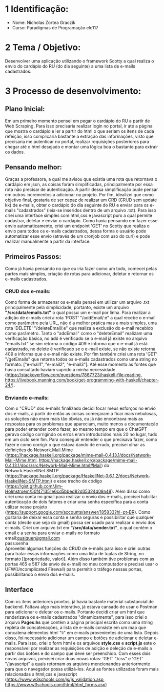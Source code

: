# 1 Identificação:
- Nome: Nicholas Zortea Graczik
- Curso: Paradigmas de Programação elc117

# 2 Tema / Objetivo:
Desenvolver uma aplicação utilizando o framework Scotty a qual realiza o envio do cardápio do RU (do dia seguinte) a uma lista de e-mails cadastrados.

# 3 Processo de desenvolvimento:
## Plano Inicial:
Em um primeiro momento pensei em pegar o cardápio do RU a partir de Web Scraping. Para isso precisaria realizar login no portal, ir até a página que mostra o cardápio e ler a partir do html o que seriam os itens de cada refeição, isso complicaria bastante a extração das informações, visto que precisaria me autenticar no portal, realizar requisições posteriores para chegar até o html desejado e montar uma lógica boa o bastante para extrair os dados. 

## Pensando melhor:
Graças a professora, a qual me avisou que existia uma rota que retornava o cardápio em json, as coisas foram simplificadas, principalmente por essa rota não precisar de autenticação. A partir dessa simplificação pude pensar em outros incrementos a adicionar no projeto. Por fim, idealizei que como objetivo final, gostaria de ser capaz de realizar um CRD (CRUD sem update kk) de e-mails, obter o cardápio do dia seguinte do RU e enviar para os e-mails "cadastrados" (leia-se inseridos dentro de um arquivo .txt). Para isso criei uma interface simples com html,css e javascript puro a qual permite cadastrar, deletar e enviar o cardápio. Como havia pensando em fazer esse envio automaticamente, criei um endpoint 'GET' no Scotty que realiza o envio para todos os e-mails cadastrados, dessa forma o usuário pode automatizar esse envio (através de um cronjob com uso do curl) e pode realizar manualmente a partir da interface.

## Primeiros Passos:
Como já havia pensando no que eu iria fazer como um todo, comecei pelas partes mais simples, criação de rotas para adicionar, deletar e retornar os e-mails cadastrados.

### CRUD dos e-mails:
Como forma de armazenar os e-mails pensei em utilizar um arquivo .txt principalmente pela simplicidade, portanto, existe um arquivo **"/src/data/emails.txt"** o qual possui um e-mail por linha. Para realizar a adição de e-mails criei a rota 'POST' "/addEmail/:e" a qual recebe o e-mail como parâmetro pela URL, não é a melhor prática mas a mais simples, uma rota 'DELETE' "/deleteEmail/:e" que realiza a exclusão do e-mail recebido como parâmetro. Tanto o "addEmail" como o "deleteEmail" realizam uma verificação básica, no add é verificado se o e-mail já existe no arquivo "emails.txt" se sim retorna o código 409 e informa que o e-mail já está cadastrado, no delete é verificado se o e-mail existe, se não existe retorna 409 e informa que o e-mail não existe. Por fim também criei uma rota 'GET' "/getEmails" que retorna todos os e-mails cadastrados como uma string no formato: ["e-mail1", "e-mail2", "e-mail3"]. Até esse momento as fontes que havia consultado haviam suprido a minha necessidade (https://stackoverflow.com/questions/7867723/haskell-file-reading, https://livebook.manning.com/book/get-programming-with-haskell/chapter-24/).

### Enviando e-mails:
Com o "CRUD" dos e-mails finalizado decidi focar meus esforços no envio dos e-mails, a partir de então as coisas começaram a ficar mais nebulosas, as soluções não eram mais tão óbvias, eu já não encontrava mais as respostas para os problemas que apareciam, muito menos a documentação para poder entender como fazer, ao mesmo tempo em que o ChatGPT gerava código corrigindo os erros eram introduzidos mais 20 no lugar, tudo em um ciclo sem fim. Para conseguir entender o que precisava fazer, como fazer e como corrigir o que estava dando de errado, precisei olhar as definições do Network.Mail.Mime (https://hackage.haskell.org/package/mime-mail-0.4.13.1/docs/Network-Mail-Mime.html, https://hackage.haskell.org/package/mime-mail-0.4.13.1/docs/src/Network-Mail-Mime.html#Mail) do Network.HaskellNet.SMTP (https://hackage.haskell.org/package/HaskellNet-0.6.1.2/docs/Network-HaskellNet-SMTP.html) e esse trecho de código (https://gist.github.com/Jim-Holmstroem/50f471351e6cd5bbed82d35324d09a48). Além disso como criei uma conta no gmail para realizar o envio dos e-mails, precisei habilitar autenticação de dois fatores e criar uma senha específica para a conta utilizar nesse projeto (https://support.google.com/accounts/answer/185833?hl=pt-BR). Como gostaria de deixar essa conta e senha seguras e possibilitar que qualquer conta (desde que seja do gmail) possa ser usado para realizar o envio dos e-mails. Criei um arquivo txt em **"/src/data/sender.txt"**, o qual contém o email e a senha para enviar e-mails no formato <br/>
email:qualquer@gmail.com<br/>
pass:senha<br/>
Aproveitei algumas funções do CRUD de e-mails para isso e criei outras para tratar essas informações como uma lista de tuplas de String, no formato [(propriedade, valor)]. Além disso também tive problemas com as portas 465 e 587 (de envio de e-mail) no meu computador e precisei usar o UFW(Uncomplicated Firewall) para permitir o tráfego nessas portas, possibilitando o envio dos e-mails.

## Interface
Com os itens anteriores prontos, já havia bastante material substancial de backend. Faltava algo mais interativo, já estava cansado de usar o Postman para adicionar e deletar os e-mails. Portanto decidi criar um html que renderizava os e-mails cadastrados "dinamicamente", para isso criei o arquivo **Pages.hs** que contém a página principal escrita como uma string repleta de concatenações, a lista de e-mails consiste em um map que concatena elementos html "li" em e-mails provenientes de uma lista. Depois disso, foi necessário adicionar um campo e botões de adicionar e deletar e-mails. Para isso, criei o form html e os arquivos **style.css** e **script.js** este o responsável por realizar as requisições de adição e deleção de e-mails a partir dos botões e do campo que deve ser preenchido. Com esses dois novos arquivos, precisei criar duas novas rotas: 'GET' "/css" e 'GET' "/javascript" a quais retornam os arquivos mencionandos anteriormente para que o navegador possa utilizá-los. Aqui as fontes utilizadas foram mais relacionadas a html,css e javascript (https://www.w3schools.com/js/js_validation.asp, https://www.w3schools.com/html/html_forms.asp)